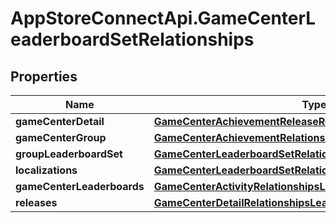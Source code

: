 # AppStoreConnectApi.GameCenterLeaderboardSetRelationships

## Properties

Name | Type | Description | Notes
------------ | ------------- | ------------- | -------------
**gameCenterDetail** | [**GameCenterAchievementReleaseRelationshipsGameCenterDetail**](GameCenterAchievementReleaseRelationshipsGameCenterDetail.md) |  | [optional] 
**gameCenterGroup** | [**GameCenterAchievementRelationshipsGameCenterGroup**](GameCenterAchievementRelationshipsGameCenterGroup.md) |  | [optional] 
**groupLeaderboardSet** | [**GameCenterLeaderboardSetRelationshipsGroupLeaderboardSet**](GameCenterLeaderboardSetRelationshipsGroupLeaderboardSet.md) |  | [optional] 
**localizations** | [**GameCenterLeaderboardSetRelationshipsLocalizations**](GameCenterLeaderboardSetRelationshipsLocalizations.md) |  | [optional] 
**gameCenterLeaderboards** | [**GameCenterActivityRelationshipsLeaderboards**](GameCenterActivityRelationshipsLeaderboards.md) |  | [optional] 
**releases** | [**GameCenterDetailRelationshipsLeaderboardSetReleases**](GameCenterDetailRelationshipsLeaderboardSetReleases.md) |  | [optional] 


